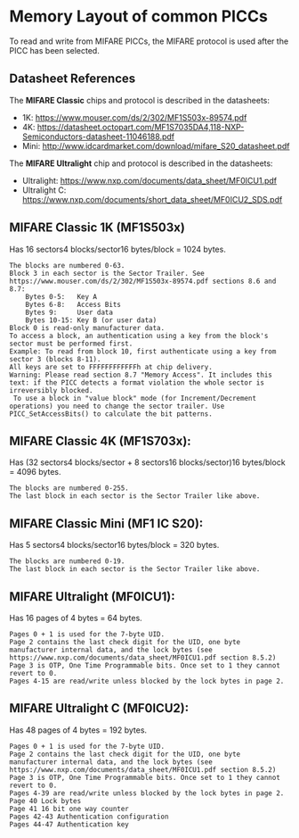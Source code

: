 # Memory Layout of common PICCs

To read and write from MIFARE PICCs, the MIFARE protocol is used after the PICC has been selected.

## Datasheet References

The **MIFARE Classic** chips and protocol is described in the datasheets:
  *  1K:   https://www.mouser.com/ds/2/302/MF1S503x-89574.pdf
  *  4K:   https://datasheet.octopart.com/MF1S7035DA4,118-NXP-Semiconductors-datasheet-11046188.pdf
  *  Mini: http://www.idcardmarket.com/download/mifare_S20_datasheet.pdf

The **MIFARE Ultralight** chip and protocol is described in the datasheets:
  *  Ultralight:   https://www.nxp.com/documents/data_sheet/MF0ICU1.pdf
  *  Ultralight C: https://www.nxp.com/documents/short_data_sheet/MF0ICU2_SDS.pdf

## MIFARE Classic 1K (MF1S503x)

Has 16 sectors4 blocks/sector16 bytes/block = 1024 bytes.

    The blocks are numbered 0-63.
    Block 3 in each sector is the Sector Trailer. See https://www.mouser.com/ds/2/302/MF1S503x-89574.pdf sections 8.6 and 8.7:
        Bytes 0-5:   Key A
        Bytes 6-8:   Access Bits
        Bytes 9:     User data
        Bytes 10-15: Key B (or user data)
    Block 0 is read-only manufacturer data.
    To access a block, an authentication using a key from the block's sector must be performed first.
    Example: To read from block 10, first authenticate using a key from sector 3 (blocks 8-11).
    All keys are set to FFFFFFFFFFFFh at chip delivery.
    Warning: Please read section 8.7 "Memory Access". It includes this text: if the PICC detects a format violation the whole sector is irreversibly blocked.
     To use a block in "value block" mode (for Increment/Decrement operations) you need to change the sector trailer. Use PICC_SetAccessBits() to calculate the bit patterns.

## MIFARE Classic 4K (MF1S703x):

Has (32 sectors4 blocks/sector + 8 sectors16 blocks/sector)16 bytes/block = 4096 bytes.

    The blocks are numbered 0-255.
    The last block in each sector is the Sector Trailer like above.

## MIFARE Classic Mini (MF1 IC S20):

Has 5 sectors4 blocks/sector16 bytes/block = 320 bytes.

    The blocks are numbered 0-19.
    The last block in each sector is the Sector Trailer like above.

## MIFARE Ultralight (MF0ICU1):

Has 16 pages of 4 bytes = 64 bytes.

    Pages 0 + 1 is used for the 7-byte UID.
    Page 2 contains the last check digit for the UID, one byte manufacturer internal data, and the lock bytes (see https://www.nxp.com/documents/data_sheet/MF0ICU1.pdf section 8.5.2)
    Page 3 is OTP, One Time Programmable bits. Once set to 1 they cannot revert to 0.
    Pages 4-15 are read/write unless blocked by the lock bytes in page 2. 

## MIFARE Ultralight C (MF0ICU2):

Has 48 pages of 4 bytes = 192 bytes.

    Pages 0 + 1 is used for the 7-byte UID.
    Page 2 contains the last check digit for the UID, one byte manufacturer internal data, and the lock bytes (see https://www.nxp.com/documents/data_sheet/MF0ICU1.pdf section 8.5.2)
    Page 3 is OTP, One Time Programmable bits. Once set to 1 they cannot revert to 0.
    Pages 4-39 are read/write unless blocked by the lock bytes in page 2. 
    Page 40 Lock bytes
    Page 41 16 bit one way counter
    Pages 42-43 Authentication configuration
    Pages 44-47 Authentication key 